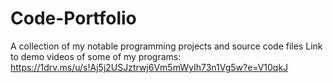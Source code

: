 # Code-Portfolio
A collection of my notable programming projects and source code files
Link to demo videos of some of my programs:
https://1drv.ms/u/s!Aj5j2USJztrwj6Vm5mWyIh73n1Vg5w?e=V10qkJ
